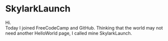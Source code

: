 # SkylarkLaunch
Hi.  
Today I joined FreeCodeCamp and GitHub.
Thinking that the world may not need 
another HelloWorld page, 
I called mine SkylarkLaunch.


